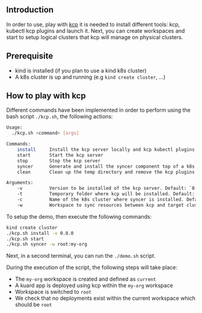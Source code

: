 ## Introduction

In order to use, play with [kcp]((https://github.com/kcp-dev/kcp)) it is needed to install different tools: kcp, kubectl kcp plugins and launch it.
Next, you can create workspaces and start to setup logical clusters that kcp will manage on physical clusters.

## Prerequisite

- kind is installed (if you plan to use a kind k8s cluster)
- A k8s cluster is up and running (e.g `kind create cluster`, ...)

## How to play with kcp

Different commands have been implemented in order to perform using the bash script `./kcp.sh`, the following actions:
```bash
Usage:
  ./kcp.sh <command> [args]

Commands:
    install     Install the kcp server locally and kcp kubectl plugins
    start       Start the kcp server
    stop        Stop the kcp server
    syncer      Generate and install the syncer component top of a k8s cluster
    clean       Clean up the temp directory and remove the kcp plugins

Arguments:
    -v          Version to be installed of the kcp server. Default: `0.8.0`
    -t          Temporary folder where kcp will be installed. Default: `_tmp`
    -c          Name of the k8s cluster where syncer is installed. Default: `kind`
    -w          Workspace to sync resources between kcp and target cluster. Default: `root:my-org`
```

To setup the demo, then execute the following commands:
```bash
kind create cluster
./kcp.sh install -v 0.8.0
./kcp.sh start
./kcp.sh syncer -w root:my-org
```

Next, in a second terminal, you can run the `./demo.sh` script.

During the execution of the script, the following steps will take place:

- The `my-org` workspace is created and defined as `current`
- A kuard app is deployed using kcp within the `my-org` workspace
- Workspace is switched to `root` 
- We check that no deployments exist within the current workspace which should be `root`